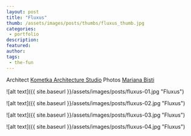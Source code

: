 ```yaml
---
layout: post
title: "Fluxus"
thumb: /assets/images/posts/thumbs/fluxus_thumb.jpg
categories:
 - portfolio
description:
featured:
author: 
tags:
 - the-fun
---
```


<p class="credits">
    <span class="title">Architect</span>
        <span class="contributor"><a href="https://www.kometka.gr/">Kometka Architecture Studio</a></span>
    <span class="title">Photos</span>
        <span class="contributor"><a href="https://www.marianabisti.com/">Mariana Bisti</a></span>
</p>

![alt text]({{ site.baseurl }}/assets/images/posts/fluxus-01.jpg "Fluxus")

![alt text]({{ site.baseurl }}/assets/images/posts/fluxus-02.jpg "Fluxus")

![alt text]({{ site.baseurl }}/assets/images/posts/fluxus-03.jpg "Fluxus")

![alt text]({{ site.baseurl }}/assets/images/posts/fluxus-04.jpg "Fluxus")
